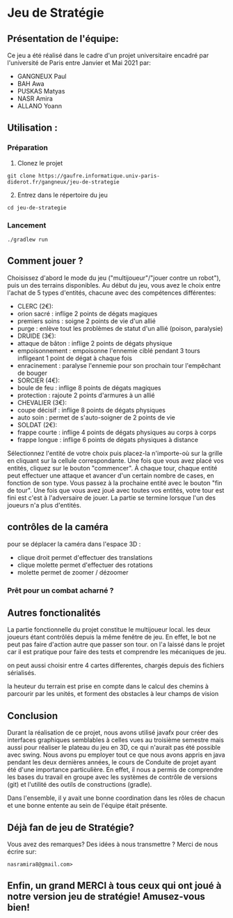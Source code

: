 # Jeu de Stratégie 

## Présentation de l'équipe:
Ce jeu a été réalisé dans le cadre d'un projet universitaire encadré par l'université de Paris entre Janvier et Mai 2021 par:
*  GANGNEUX Paul
*  BAH Awa
*  PUSKAS Matyas
*  NASR Amira
*  ALLANO Yoann

## Utilisation : 

### Préparation

1.  Clonez le projet
```
git clone https://gaufre.informatique.univ-paris-diderot.fr/gangneux/jeu-de-strategie
```

2.  Entrez dans le répertoire du jeu
```
cd jeu-de-strategie
```

### Lancement
```
./gradlew run
```

## Comment jouer ?
Choisissez d'abord le mode du jeu ("multijoueur"/"jouer contre un robot"), puis un des terrains disponibles. Au début du jeu, vous avez le choix entre l'achat de 5 types d'entités, chacune avec des compétences différentes:
* CLERC (2€): 
* orion sacré : inflige 2 points de dégats magiques
* premiers soins : soigne 2 points de vie d'un allié
* purge : enlève tout les problèmes de statut d'un allié (poison, paralysie)
* DRUIDE (3€): 
* attaque de bâton : inflige 2 points de dégats physique
* empoisonnement : empoisonne l'ennemie ciblé pendant 3 tours infligeant 1 point de dégat à chaque fois
* enracinement : paralyse l'ennemie pour son prochain tour l'empêchant de bouger
* SORCIER (4€): 
* boule de feu : inflige 8 points de dégats magiques
* protection : rajoute 2 points d'armures à un allié
* CHEVALIER (3€): 
* coupe décisif : inflige 8 points de dégats physiques
* auto soin : permet de s'auto-soigner de 2 points de vie
* SOLDAT (2€): 
* frappe courte : inflige 4 points de dégats physiques au corps à corps
* frappe longue : inflige 6 points de dégats physiques à distance

Sélectionnez l'entité de votre choix puis placez-la n'importe-où sur la grille en cliquant sur la cellule correspondante. Une fois que vous avez placé vos entités, cliquez sur le bouton "commencer". À chaque tour, chaque entité peut effectuer une attaque et avancer d'un certain nombre de cases, en fonction de son type. Vous passez à la prochaine entité avec le bouton "fin de tour". Une fois que vous avez joué avec toutes vos entités, votre tour est fini est c'est à l'adversaire de jouer. La partie se termine lorsque l'un des joueurs n'a plus d'entités. 

## contrôles de la caméra
pour se déplacer la caméra dans l'espace 3D :
* clique droit permet d'effectuer des translations
* clique molette permet d'effectuer des rotations
* molette permet de zoomer / dézoomer

### Prêt pour un combat acharné ?

## Autres fonctionalités
La partie fonctionnelle du projet constitue le multijoueur local. les deux joueurs étant contrôlés depuis la même fenêtre de jeu. En effet, le bot ne peut pas faire d'action autre que passer son tour. on l'a laissé dans le projet car il est pratique pour faire des tests et comprendre les mécaniques de jeu. 

on peut aussi choisir entre 4 cartes differentes, chargés depuis des fichiers sérialisés.

la heuteur du terrain est prise en compte dans le calcul des chemins à parcourir par les unités, et forment des obstacles à leur champs de vision

## Conclusion
Durant la réalisation de ce projet, nous avons utilisé javafx pour créer des interfaces graphiques semblables à celles vues au troisième semestre mais aussi pour réaliser le plateau du jeu en 3D, ce qui n'aurait pas été possible avec swing.
Nous avons pu employer tout ce que nous avons appris en java pendant les deux dernières années, le cours de Conduite de projet ayant été d'une importance particulière. En effet, il nous a permis de comprendre les bases du travail en groupe avec les systèmes de contrôle de versions (git) et l'utilité des outils de constructions (gradle).

Dans l'ensemble, il y avait une bonne coordination dans les rôles de chacun et une bonne entente au sein de l'équipe était présente.

## Déjà fan de jeu de Stratégie?
Vous avez des remarques? Des idées à nous transmettre ? Merci de nous écrire sur:
```
nasramira8@gmail.com>
```
## Enfin, un grand MERCI à tous ceux qui ont joué à notre version jeu de stratégie! Amusez-vous bien!
